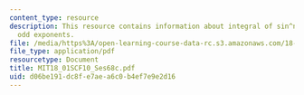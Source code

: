 ```yaml
---
content_type: resource
description: This resource contains information about integral of sin^n(x) cos^m(x),
  odd exponents.
file: /media/https%3A/open-learning-course-data-rc.s3.amazonaws.com/18-01sc-single-variable-calculus-fall-2010/d06be191dc8fe7aea6c0b4ef7e9e2d16_MIT18_01SCF10_Ses68c.pdf
file_type: application/pdf
resourcetype: Document
title: MIT18_01SCF10_Ses68c.pdf
uid: d06be191-dc8f-e7ae-a6c0-b4ef7e9e2d16
---
```

